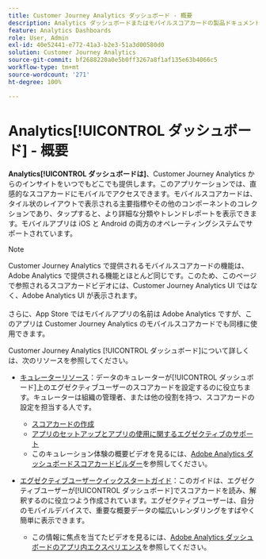 ```yaml
---
title: Customer Journey Analytics ダッシュボード - 概要
description: Analytics ダッシュボードまたはモバイルスコアカードの製品ドキュメントとセルフヘルプ。
feature: Analytics Dashboards
role: User, Admin
exl-id: 40e52441-e772-41a3-b2e3-51a3d00580d0
solution: Customer Journey Analytics
source-git-commit: bf2688220a0e5b0ff3267a8f1af135e63b4066c5
workflow-type: tm+mt
source-wordcount: '271'
ht-degree: 100%

---
```


# Analytics[!UICONTROL  ダッシュボード] - 概要

**Analytics[!UICONTROL  ダッシュボードは]**、Customer Journey Analytics からのインサイトをいつでもどこでも提供します。このアプリケーションでは、直感的なスコアカードにモバイルでアクセスできます。モバイルスコアカードは、タイル状のレイアウトで表示される主要指標やその他のコンポーネントのコレクションであり、タップすると、より詳細な分類やトレンドレポートを表示できます。モバイルアプリは iOS と Android の両方のオペレーティングシステムでサポートされています。

>[!NOTE]
>
>Customer Journey Analytics で提供されるモバイルスコアカードの機能は、Adobe Analytics で提供される機能とほとんど同じです。このため、このページで参照されるスコアカードビデオには、Customer Journey Analytics UI ではなく、Adobe Analytics UI が表示されます。<br/><br/>さらに、App Store ではモバイルアプリの名前は Adobe Analytics ですが、このアプリは Customer Journey Analytics のモバイルスコアカードでも同様に使用できます。

Customer Journey Analytics [!UICONTROL ダッシュボード]について詳しくは、次のリソースを参照してください。

* [キュレーターリソース](/help/mobile-app/curator.md)：データのキュレーターが[!UICONTROL ダッシュボード]上のエグゼクティブユーザーのスコアカードを設定するのに役立ちます。キュレーターは組織の管理者、または他の役割を持つ、スコアカードの設定を担当する人です。

   * [スコアカードの作成](/help/mobile-app/create-scorecard.md)
   * [アプリのセットアップとアプリの使用に関するエグゼクティブのサポート](/help/mobile-app/set-up-execs.md)
   * このキュレーション体験の概要ビデオを見るには、[Adobe Analytics ダッシュボードスコアカードビルダー](https://experienceleague.adobe.com/docs/analytics-learn/tutorials/additional-tools/analytics-dashboards/adobe-analytics-dashboards-scorecard-builder.html?lang=ja)を参照してください。


* [エグゼクティブユーザークイックスタートガイド](/help/mobile-app/executive.md)：このガイドは、エグゼクティブユーザーが[!UICONTROL ダッシュボード]でスコアカードを読み、解釈するのに役立つよう作成されています。エグゼクティブユーザーは、自分のモバイルデバイスで、重要な概要データの幅広いレンダリングをすばやく簡単に表示できます。

   * この情報に焦点を当てたビデオを見るには、[Adobe Analytics ダッシュボードのアプリ内エクスペリエンス](https://experienceleague.adobe.com/docs/analytics-learn/tutorials/additional-tools/analytics-dashboards/adobe-analytics-dashboards-in-app-experience.html?lang=ja)を参照してください。

